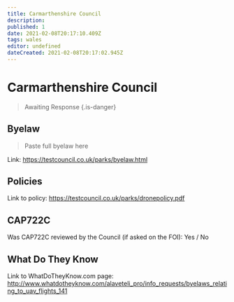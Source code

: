 ```yaml
---
title: Carmarthenshire Council
description:
published: 1
date: 2021-02-08T20:17:10.409Z
tags: wales
editor: undefined
dateCreated: 2021-02-08T20:17:02.945Z
---
```


# Carmarthenshire Council
>  Awaiting Response
> {.is-danger}

## Byelaw
> Paste full byelaw here

Link:
https://testcouncil.co.uk/parks/byelaw.html

## Policies
Link to policy:
https://testcouncil.co.uk/parks/dronepolicy.pdf

## CAP722C

Was CAP722C reviewed by the Council (if asked on the FOI): Yes / No

## What Do They Know

Link to WhatDoTheyKnow.com page:
http://www.whatdotheyknow.com/alaveteli_pro/info_requests/byelaws_relating_to_uav_flights_141

